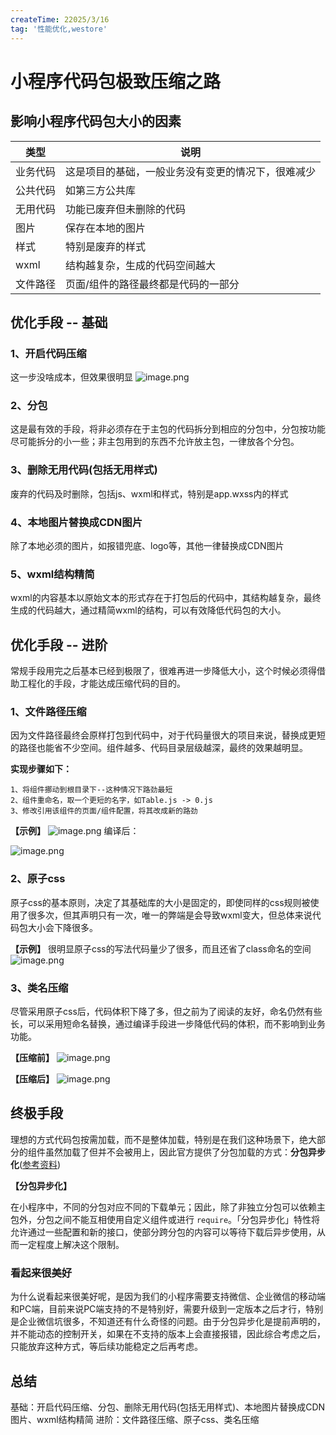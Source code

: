 ```yaml
---
createTime: 22025/3/16
tag: '性能优化,westore'
---
```

# 小程序代码包极致压缩之路

影响小程序代码包大小的因素
-------------

| 类型 | 说明 |
| --- | --- |
| 业务代码 | 这是项目的基础，一般业务没有变更的情况下，很难减少 |
| 公共代码 | 如第三方公共库 |
| 无用代码 | 功能已废弃但未删除的代码 |
| 图片 | 保存在本地的图片 |
| 样式 | 特别是废弃的样式 |
| wxml | 结构越复杂，生成的代码空间越大 |
| 文件路径 | 页面/组件的路径最终都是代码的一部分 |

优化手段 -- 基础
----------

### 1、开启代码压缩

这一步没啥成本，但效果很明显 ![image.png](https://p3-juejin.byteimg.com/tos-cn-i-k3u1fbpfcp/dcbb472c444f41cab62af1eaa1ff47de~tplv-k3u1fbpfcp-zoom-in-crop-mark:4536:0:0:0.image?)

### 2、分包

这是最有效的手段，将非必须存在于主包的代码拆分到相应的分包中，分包按功能尽可能拆分的小一些；非主包用到的东西不允许放主包，一律放各个分包。

### 3、删除无用代码(包括无用样式)

废弃的代码及时删除，包括js、wxml和样式，特别是app.wxss内的样式

### 4、本地图片替换成CDN图片

除了本地必须的图片，如报错兜底、logo等，其他一律替换成CDN图片

### 5、wxml结构精简

wxml的内容基本以原始文本的形式存在于打包后的代码中，其结构越复杂，最终生成的代码越大，通过精简wxml的结构，可以有效降低代码包的大小。

优化手段 -- 进阶
----------

常规手段用完之后基本已经到极限了，很难再进一步降低大小，这个时候必须得借助工程化的手段，才能达成压缩代码的目的。

### 1、文件路径压缩

因为文件路径最终会原样打包到代码中，对于代码量很大的项目来说，替换成更短的路径也能省不少空间。组件越多、代码目录层级越深，最终的效果越明显。

**实现步骤如下：**

```
1、将组件挪动到根目录下--这种情况下路劲最短
2、组件重命名，取一个更短的名字，如Table.js -> 0.js
3、修改引用该组件的页面/组件配置，将其改成新的路劲

```

**【示例】** ![image.png](https://p9-juejin.byteimg.com/tos-cn-i-k3u1fbpfcp/26ed194501b3484d9c71793dfce36b4a~tplv-k3u1fbpfcp-zoom-in-crop-mark:4536:0:0:0.image?) 编译后：

![image.png](https://p1-juejin.byteimg.com/tos-cn-i-k3u1fbpfcp/e15dd87a1f1f4fe2b557fe8dfae89dbe~tplv-k3u1fbpfcp-zoom-in-crop-mark:4536:0:0:0.image?)

### 2、原子css

原子css的基本原则，决定了其基础库的大小是固定的，即使同样的css规则被使用了很多次，但其声明只有一次，唯一的弊端是会导致wxml变大，但总体来说代码包大小会下降很多。

**【示例】** 很明显原子css的写法代码量少了很多，而且还省了class命名的空间 ![image.png](https://p6-juejin.byteimg.com/tos-cn-i-k3u1fbpfcp/07b9a23e4470450484b95213b19207d6~tplv-k3u1fbpfcp-zoom-in-crop-mark:4536:0:0:0.image?)

### 3、类名压缩

尽管采用原子css后，代码体积下降了多，但之前为了阅读的友好，命名仍然有些长，可以采用短命名替换，通过编译手段进一步降低代码的体积，而不影响到业务功能。

**【压缩前】** ![image.png](https://p6-juejin.byteimg.com/tos-cn-i-k3u1fbpfcp/081912e508cf402b89ffc7379c63d206~tplv-k3u1fbpfcp-zoom-in-crop-mark:4536:0:0:0.image?)

**【压缩后】** ![image.png](https://p9-juejin.byteimg.com/tos-cn-i-k3u1fbpfcp/cff33b95c5d640869cf002fb3e68fd0a~tplv-k3u1fbpfcp-zoom-in-crop-mark:4536:0:0:0.image?)

终极手段
----

理想的方式代码包按需加载，而不是整体加载，特别是在我们这种场景下，绝大部分的组件虽然加载了但并不会被用上，因此官方提供了分包加载的方式：**分包异步化**([参考资料](https://link.juejin.cn/?target=https%3A%2F%2Fdevelopers.weixin.qq.com%2Fminiprogram%2Fdev%2Fframework%2Fsubpackages%2Fasync.html "https://developers.weixin.qq.com/miniprogram/dev/framework/subpackages/async.html"))

**【分包异步化】**

在小程序中，不同的分包对应不同的下载单元；因此，除了非独立分包可以依赖主包外，分包之间不能互相使用自定义组件或进行 `require`。「分包异步化」特性将允许通过一些配置和新的接口，使部分跨分包的内容可以等待下载后异步使用，从而一定程度上解决这个限制。

### 看起来很美好

为什么说看起来很美好呢，是因为我们的小程序需要支持微信、企业微信的移动端和PC端，目前来说PC端支持的不是特别好，需要升级到一定版本之后才行，特别是企业微信坑很多，不知道还有什么奇怪的问题。由于分包异步化是提前声明的，并不能动态的控制开关，如果在不支持的版本上会直接报错，因此综合考虑之后，只能放弃这种方式，等后续功能稳定之后再考虑。

总结
--

基础：开启代码压缩、分包、删除无用代码(包括无用样式)、本地图片替换成CDN图片、wxml结构精简 进阶：文件路径压缩、原子css、类名压缩
